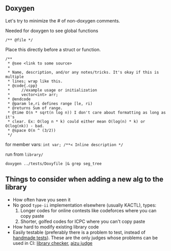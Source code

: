 ## Doxygen
Let's try to minimize the # of non-doxygen comments.

Needed for doxygen to see global functions
```
/** @file */
```
Place this directly before a struct or function.

```
/**
 * @see <link to some source>
 *
 * Name, description, and/or any notes/tricks. It's okay if this is multiple
 * lines; wrap like this.
 * @code{.cpp}
 *     //example usage or initialization
 *     vector<int> arr;
 * @endcode
 * @param le,ri defines range [le, ri)
 * @returns Sum of range.
 * @time O(n * sqrt(n log n)) I don't care about formatting as long as it's
 * clear. Ex: O(log n * k) could either mean O(log(n) * k) or O(log(nk)) - bad.
 * @space O(n ^ (3/2))
 */
```
for member vars:
`int var; /**< Inline description */`

run from `library/`
```
doxygen ../tests/Doxyfile |& grep seg_tree
```

## Things to consider when adding a new alg to the library
- How often have you seen it
- No good `type-ii` implementation elsewhere (usually KACTL), types:
    1. Longer codes for online contests like codeforces where you can copy paste
    2. Shorter, golfed codes for ICPC where you can't copy paste
- How hard to modify existing library code
- Easily testable (preferably there is a problem to test, instead of [handmade tests](../tests/library_checker_aizu_tests/handmade_tests)). These are the only judges whose problems can be used in CI: [library checker](https://judge.yosupo.jp/), [aizu judge](https://onlinejudge.u-aizu.ac.jp/courses/list)
